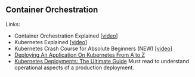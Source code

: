 

## Container Orchestration

Links:
- Container Orchestration Explained [[video](https://www.youtube.com/watch?v=kBF6Bvth0zw)]
- Kubernetes Explained [[video](https://www.youtube.com/watch?v=aSrqRSk43lY)]
- Kubernetes Crash Course for Absolute Beginners (NEW) [[video](https://www.youtube.com/watch?v=s_o8dwzRlu4)]
- [Deploying An Application On Kubernetes From A to Z](https://www.weave.works/blog/deploying-an-application-on-kubernetes-from-a-to-z)
- [Kubernetes Deployments: The Ultimate Guide](https://semaphoreci.com/blog/kubernetes-deployment) Must read to understand operational aspects of a production deployment.
